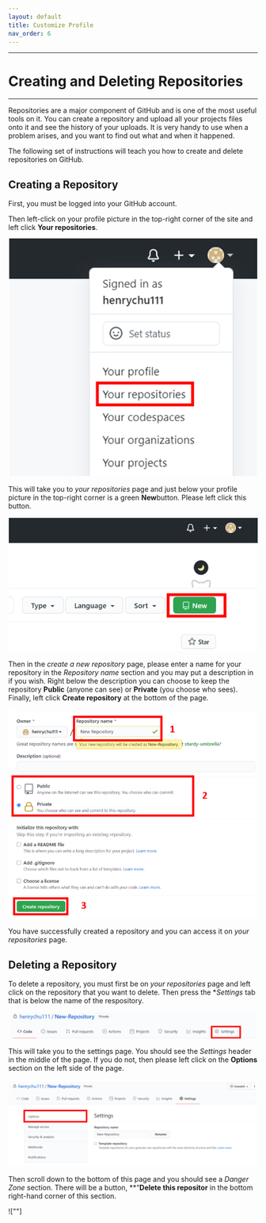 ```yaml
---
layout: default
title: Customize Profile
nav_order: 6
---
```


---
# Creating and Deleting Repositories

---

Repositories are a major component of GitHub and is one of the most useful tools on it. You can create a repository and upload all your projects files onto it and see the history of your uploads. It is very handy to use when a problem arises, and you want to find out what and when it happened.

The following set of instructions will teach you how to create and delete repositories on GitHub.


## Creating a Repository

First, you must be logged into your GitHub account.

Then left-click on your profile picture in the top-right corner of the site and left click **Your repositories**.

!["Accessing Your Repositories Page"](https://github.com/orion13579/COMM-2216-SetE-Group6/blob/gh-pages/assets/images/Your%20Repositories.png?raw=true)

This will take you to *your repositories* page and just below your profile picture in the top-right corner is a green **New**button. Please left click this button.

!["New button on Your repositories page"](https://github.com/orion13579/COMM-2216-SetE-Group6/blob/gh-pages/assets/images/New%20Repositories.png?raw=true)

Then in the *create a new repository* page, please enter a name for your repository in the *Repository name* section and you may put a description in if you wish. Right below the description you can choose to keep the repository **Public** (anyone can see) or **Private** (you choose who sees). Finally, left click **Create repository** at the bottom of the page.

!["Create a new repository page"](https://github.com/orion13579/COMM-2216-SetE-Group6/blob/gh-pages/assets/images/Create%20Repository.png?raw=true)

You have successfully created a repository and you can access it on *your repositories* page.


## Deleting a Repository

To delete a repository, you must first be on *your repositories* page and left click on the repository that you want to delete. Then press the **Settings* tab that is below the name of the respository.

!["Settings tab on a repository"](https://github.com/orion13579/COMM-2216-SetE-Group6/blob/gh-pages/assets/images/Repository%20settings.png?raw=true)


This will take you to the settings page. You should see the *Settings* header in the middle of the page. If you do not, then please left click on the **Options** section on the left side of the page. 


!["Settings options sidebar"](https://github.com/orion13579/COMM-2216-SetE-Group6/blob/gh-pages/assets/images/Settings%20Options.png?raw=true)

Then scroll down to the bottom of this page and you should see a *Danger Zone* section. There will be a button, **“**Delete this repositor** in the bottom right-hand corner of this section.

![""]